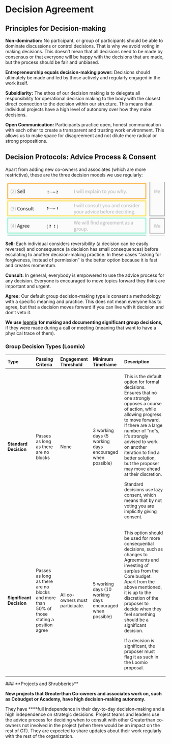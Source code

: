 # Decision Agreement

## Principles for Decision-making

**Non-domination:** No participant, or group of participants should be able to dominate discussions or control decisions. That is why we avoid voting in making decisions. This doesn’t mean that all decisions need to be made by consensus or that everyone will be happy with the decisions that are made, but the process should be fair and unbiased.

**Entrepreneurship equals decision-making power:** Decisions should ultimately be made and led by those actively and regularly engaged in the work itself.

**Subsidiarity:** The ethos of our decision making is to delegate all responsibility for operational decision making to the body with the closest direct connection to the decision within our structure. This means that individual projects have a high level of autonomy over how they make decisions.

**Open Communication:** Participants practice open, honest communication with each other to create a transparent and trusting work environment. This allows us to make space for disagreement and not dilute more radical or strong propositions.  


## Decision Protocols: Advice Process & Consent

Apart from adding new co-owners and associates \(which are more restrictive\), these are the three decision models we use regularly:

![](../.gitbook/assets/image%20%283%29.png)

  
**Sell:** Each individual considers reversibility \(a decision can be easily reversed\) and consequence \(a decision has small consequences\) before escalating to another decision-making practice. In these cases “asking for forgiveness, instead of permission” is the better option because it is fast and creates momentum.

**Consult:** In general, everybody is empowered to use the advice process for any decision. Everyone is encouraged to move topics forward they think are important and urgent.

**Agree:** Our default group decision-making type is consent a methodology with a specific meaning and practice. This does not mean everyone has to agree, but that a decision moves forward if you can live with it decision and don’t veto it.

**We use** [**loomio**](https://www.loomio.org/g/w924AJC6/greaterthan-core) **for making and documenting significant group decisions,** if they were made during a call or meeting \(meaning that want to have a physical trace of them\).  


### Group Decision Types \(Loomio\)

<table>
  <thead>
    <tr>
      <th style="text-align:left">Type</th>
      <th style="text-align:left">Passing Criteria</th>
      <th style="text-align:left">Engagement Threshold</th>
      <th style="text-align:left">Minimum Timeframe</th>
      <th style="text-align:left">Description</th>
    </tr>
  </thead>
  <tbody>
    <tr>
      <td style="text-align:left"><b>Standard Decision</b>
      </td>
      <td style="text-align:left">Passes as long as there are no blocks</td>
      <td style="text-align:left">None</td>
      <td style="text-align:left">3 working days (5 working days encouraged when possible)</td>
      <td style="text-align:left">
        <p>This is the default option for formal decisions. Ensures that no one strongly
          opposes a course of action, while allowing progress to move forward. If
          there are a large number of &#x201C;no&#x201D;s, it&#x2019;s strongly advised
          to work on another iteration to find a better solution, but the proposer
          may move ahead at their discretion.</p>
        <p></p>
        <p>Standard decisions use lazy consent, which means that by not voting you
          are implicitly giving consent.</p>
      </td>
    </tr>
    <tr>
      <td style="text-align:left"><b>Significant Decision</b>
      </td>
      <td style="text-align:left">Passes as long as there are no blocks and more than 50% of those stating
        a position agree</td>
      <td style="text-align:left">All co-owners must participate.</td>
      <td style="text-align:left">5 working days (10 working days encouraged when possible)</td>
      <td style="text-align:left">
        <p>This option should be used for more consequential decisions, such as changes
          to Agreements and investing of surplus from the Core budget. Apart from
          the above mentioned, it is up to the discretion of the proposer to decide
          when they feel something should be a significant decision.</p>
        <p></p>
        <p>If a decision is significant, the proposer must flag it as such in the
          Loomio proposal.</p>
      </td>
    </tr>
  </tbody>
</table>### **Projects and Shrubberies** 

**New projects that Greaterthan Co-owners and associates work on, such as Cobudget or Academy, have high decision-making autonomy.** 

They have ****full independence in their day-to-day decision-making and a high independence on strategic decisions. Project teams and leaders use the advice process for deciding when to consult with other Greaterthan co-owners not involved in the project \(when there would be an impact on the rest of GT\). They are expected to share updates about their work regularly with the rest of the organization.

